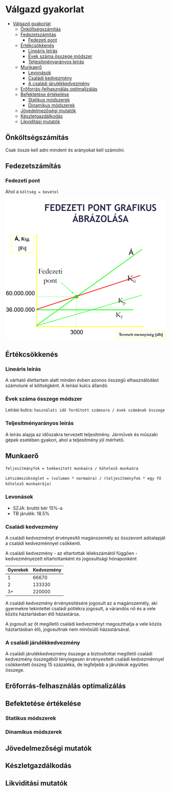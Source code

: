 # Válgazd gyakorlat

- [Válgazd gyakorlat](#válgazd-gyakorlat)
  - [Önköltségszámítás](#önköltségszámítás)
  - [Fedezetszámítás](#fedezetszámítás)
    - [Fedezeti pont](#fedezeti-pont)
  - [Értékcsökkenés](#értékcsökkenés)
    - [Lineáris leírás](#lineáris-leírás)
    - [Évek száma összege módszer](#évek-száma-összege-módszer)
    - [Teljesítményarányos leírás](#teljesítményarányos-leírás)
  - [Munkaerő](#munkaerő)
    - [Levonások](#levonások)
    - [Családi kedvezmény](#családi-kedvezmény)
    - [A családi járulékkedvezmény](#a-családi-járulékkedvezmény)
  - [Erőforrás-felhasználás optimalizálás](#erőforrás-felhasználás-optimalizálás)
  - [Befektetése értékelése](#befektetése-értékelése)
    - [Statikus módszerek](#statikus-módszerek)
    - [Dinamikus módszerek](#dinamikus-módszerek)
  - [Jövedelmezőségi mutatók](#jövedelmezőségi-mutatók)
  - [Készletgazdálkodás](#készletgazdálkodás)
  - [Likviditási mutatók](#likviditási-mutatók)

## Önköltségszámítás

Csak össze kell adni mindent és arányokat kell számolni.

## Fedezetszámítás

### Fedezeti pont

Ahol a `költség = bevétel`

![Fedezeti pont grafikus ábrázolása](fedezeti-pont.png)

## Értékcsökkenés

### Lineáris leírás

A várható élettartam alatt minden évben azonos összegű elhasználódást számolunk el költségként. A leírási kulcs állandó.

### Évek száma összege módszer

Leírási kulcs: `használati idő fordított számsora / évek számának összege`

### Teljesítményarányos leírás

A leírás alapja az időszakra tervezett teljesítmény. Járművek és műszaki gépek esetében gyakori, ahol a teljesítmény jól mérhető.

## Munkaerő

`Teljesítmányfok = teékesített munkaóra / kötelező munkaóra`

`Létszámszükséglet = (volumen * normaóra) / (teljesítményfok * egy fő kötelező munkaórája)`

### Levonások

- SZJA: bruttó bér 15%-a
- TB járulék: 18.5%

### Családi kedvezmény

A családi kedvezményt érvényesítő magánszemély az összevont adóalapját a családi kedvezménnyel csökkenti.

A családi kedvezmény - az eltartottak lélekszámától függően - kedvezményezett eltartottanként és jogosultsági hónaponként

| Gyerekek | Kedvezmény |
| -------- | ---------- |
| 1        | 66670      |
| 2        | 133330     |
| 3+       | 220000     |

A családi kedvezmény érvényesítésére jogosult az a magánszemély, aki gyermekre tekintettel családi pótlékra jogosult, a várandós nő és a vele közös háztartásban élő házastársa.

A jogosult az őt megillető családi kedvezményt megoszthatja a vele közös háztartásban élő, jogosultnak nem minősülő házastársával.

### A családi járulékkedvezmény

A családi járulékkedvezmény összege a biztosítottat megillető családi kedvezmény összegéből ténylegesen érvényesített családi kedvezménnyel csökkentett összeg 15 százaléka, de legfeljebb a járulékok együttes összege.

## Erőforrás-felhasználás optimalizálás

## Befektetése értékelése

### Statikus módszerek

### Dinamikus módszerek

## Jövedelmezőségi mutatók

## Készletgazdálkodás

## Likviditási mutatók
